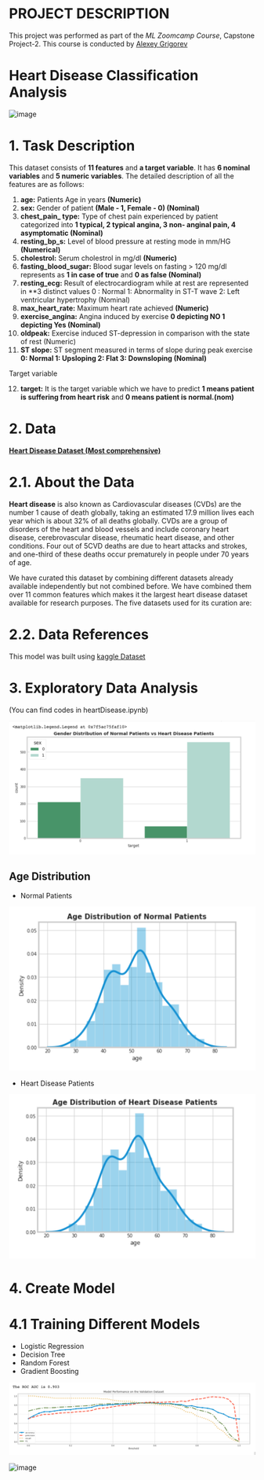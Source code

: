 # PROJECT DESCRIPTION
This project was performed as part of the _ML Zoomcamp Course_, Capstone Project-2. This course is conducted by [Alexey Grigorev](https://bit.ly/3BxeAoB)

# Heart Disease Classification Analysis

![image](https://user-images.githubusercontent.com/82657966/213832332-73d03238-9c40-4791-9411-281cfd963c4f.png)

# **1. Task Description**

This dataset consists of **11 features** and **a target variable**. It has **6 nominal variables** and **5 numeric variables**. The detailed description of all the features are as follows:

1. **age:** Patients Age in years **(Numeric)**
2. **sex:** Gender of patient **(Male - 1, Female - 0) (Nominal)**
3. **chest_pain_ type:** Type of chest pain experienced by patient categorized into **1 typical, 2 typical angina, 3 non- anginal pain, 4 asymptomatic (Nominal)**
4. **resting_bp_s:** Level of blood pressure at resting mode in mm/HG **(Numerical)**
5. **cholestrol:** Serum cholestrol in mg/dl **(Numeric)**
6. **fasting_blood_sugar:** Blood sugar levels on fasting > 120 mg/dl represents as **1 in case of true** and **0 as false (Nominal)**
7. **resting_ecg:** Result of electrocardiogram while at rest are represented in **3 distinct values 0 : Normal 1: Abnormality in ST-T wave 2: Left ventricular hypertrophy (Nominal)
8. **max_heart_rate:** Maximum heart rate achieved **(Numeric)**
9. **exercise_angina:** Angina induced by exercise **0 depicting NO 1 depicting Yes (Nominal)**
10. **oldpeak:** Exercise induced ST-depression in comparison with the state of rest (Numeric)
11. **ST slope:** ST segment measured in terms of slope during peak exercise **0: Normal 1: Upsloping 2: Flat 3: Downsloping (Nominal)**

Target variable

12. **target:** It is the target variable which we have to predict **1 means patient is suffering from heart risk** and **0 means patient is normal.(nom)**

# **2. Data**

**[Heart Disease Dataset (Most comprehensive)](https://www.kaggle.com/datasets/sid321axn/heart-statlog-cleveland-hungary-final)**

# **2.1. About the Data**

**Heart disease** is also known as Cardiovascular diseases (CVDs) are the number 1 cause of death globally, taking an estimated 17.9 million lives each year which is about 32% of all deaths globally. CVDs are a group of disorders of the heart and blood vessels and include coronary heart disease, cerebrovascular disease, rheumatic heart disease, and other conditions. Four out of 5CVD deaths are due to heart attacks and strokes, and one-third of these deaths occur prematurely in people under 70 years of age.

We have curated this dataset by combining different datasets already available independently but not combined before. We have combined them over 11 common features which makes it the largest heart disease dataset available for research purposes. The five datasets used for its curation are:

# **2.2. Data References**
This model was built using [kaggle Dataset](https://www.kaggle.com/datasets/sid321axn/heart-statlog-cleveland-hungary-final)

# **3. Exploratory Data Analysis**
(You can find codes in heartDisease.ipynb)

![image](https://github.com/jcdumlao14/ML-zoomcamp-course-homework/blob/main/Capstone%20Project-2/image/GenderDistribution.png)

## **Age Distribution**
* Normal Patients

![image](https://github.com/jcdumlao14/ML-zoomcamp-course-homework/blob/main/Capstone%20Project-2/image/Normal%20P.png)

* Heart Disease Patients

![image](https://github.com/jcdumlao14/ML-zoomcamp-course-homework/blob/main/Capstone%20Project-2/image/Heart%20DiseaseP.png)

# **4. Create Model**

# **4.1 Training Different Models**
* Logistic Regression
* Decision Tree
* Random Forest
* Gradient Boosting

![image](https://github.com/jcdumlao14/ML-zoomcamp-course-homework/blob/main/Capstone%20Project-2/image/best%20model.png)

![image]()


